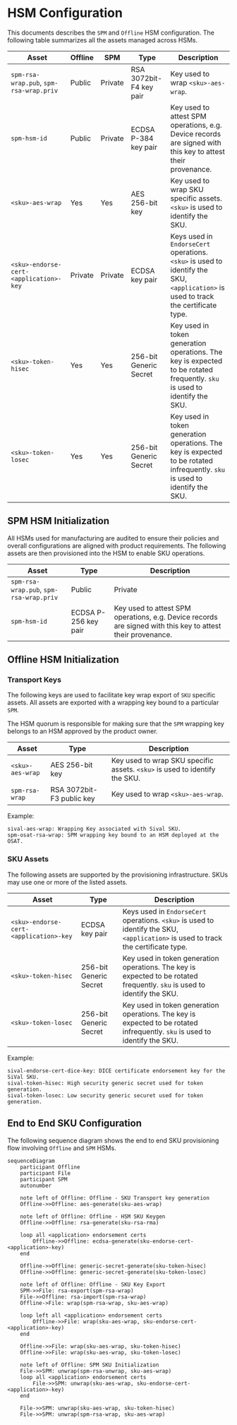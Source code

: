# HSM Configuration

This documents describes the `SPM` and `Offline` HSM configuration. The
following table summarizes all the assets managed across HSMs.

Asset | Offline | SPM | Type | Description
------|---------|-----|------|------------
`spm-rsa-wrap.pub`, `spm-rsa-wrap.priv` | Public | Private |  RSA 3072bit-F4 key pair | Key used to wrap `<sku>-aes-wrap`.
`spm-hsm-id` | Public | Private | ECDSA P-384 key pair | Key used to attest SPM operations, e.g. Device records are signed with this key to attest their provenance.
`<sku>-aes-wrap` | Yes | Yes | AES 256-bit key | Key used to wrap SKU specific assets. `<sku>` is used to identify the SKU.
`<sku>-endorse-cert-<application>-key` | Private | Private | ECDSA key pair | Keys used in `EndorseCert` operations. `<sku>` is used to identify the SKU, `<application>` is used to track the certificate type.
`<sku>-token-hisec` | Yes | Yes | 256-bit Generic Secret | Key used in token generation operations. The key is expected to be rotated frequently. `sku` is used to identify the SKU.
`<sku>-token-losec` | Yes | Yes | 256-bit Generic Secret | Key used in token generation operations. The key is expected to be rotated infrequently. `sku` is used to identify the SKU.

## SPM HSM Initialization

All HSMs used for manufacturing are audited to ensure their policies and
overall configurations are aligned with product requirements. The following
assets are then provisioned into the HSM to enable SKU operations.


Asset | Type | Description
------|------|------------
`spm-rsa-wrap.pub`, `spm-rsa-wrap.priv` | Public | Private |  RSA 3072bit-F4 key pair | Key used to wrap `<sku>-aes-wrap`.
`spm-hsm-id` | ECDSA P-256 key pair | Key used to attest SPM operations, e.g. Device records are signed with this key to attest their provenance.

## Offline HSM Initialization

### Transport Keys

The following keys are used to facilitate key wrap export of `SKU` specific
assets. All assets are exported with a wrapping key bound to a particular
`SPM`.

The HSM quorum is responsible for making sure that the `SPM` wrapping
key belongs to an HSM approved by the product owner.

Asset | Type | Description
------|------|------------
`<sku>-aes-wrap` | AES 256-bit key | Key used to wrap SKU specific assets. `<sku>` is used to identify the SKU.
`spm-rsa-wrap` | RSA 3072bit-F3 public key | Key used to wrap `<sku>-aes-wrap`.

Example:

```
sival-aes-wrap: Wrapping Key associated with Sival SKU.
spm-osat-rsa-wrap: SPM wrapping key bound to an HSM deployed at the OSAT.
```

### SKU Assets

The following assets are supported by the provisioning infrastructure. SKUs
may use one or more of the listed assets.

Asset | Type | Description
------|------|------------
`<sku>-endorse-cert-<application>-key` | ECDSA key pair | Keys used in `EndorseCert` operations. `<sku>` is used to identify the SKU, `<application>` is used to track the certificate type.
`<sku>-token-hisec` | 256-bit Generic Secret | Key used in token generation operations. The key is expected to be rotated frequently. `sku` is used to identify the SKU.
`<sku>-token-losec` | 256-bit Generic Secret | Key used in token generation operations. The key is expected to be rotated infrequently. `sku` is used to identify the SKU.

Example:

```
sival-endorse-cert-dice-key: DICE certificate endorsement key for the SiVal SKU.
sival-token-hisec: High security generic secret used for token generation.
sival-token-losec: Low security generic securet used for token generation.
```

##  End to End SKU Configuration

The following sequence diagram shows the end to end SKU provisioning flow
involving `Offline` and `SPM` HSMs.


```mermaid
sequenceDiagram
    participant Offline
    participant File
    participant SPM
    autonumber

    note left of Offline: Offline - SKU Transport key generation
    Offline->>Offline: aes-generate(sku-aes-wrap)

    note left of Offline: Offline - HSM SKU Keygen
    Offline->>Offline: rsa-generate(sku-rsa-rma)

    loop all <application> endorsement certs
        Offline->>Offline: ecdsa-generate(sku-endorse-cert-<application>-key)
    end

    Offline->>Offline: generic-secret-generate(sku-token-hisec)
    Offline->>Offline: generic-secret-generate(sku-token-losec)

    note left of Offline: Offline - SKU Key Export
    SPM->>File: rsa-export(spm-rsa-wrap)
    File->>Offline: rsa-import(spm-rsa-wrap)
    Offline->File: wrap(spm-rsa-wrap, sku-aes-wrap)

    loop left all <application> endorsement certs
        Offline->>File: wrap(sku-aes-wrap, sku-endorse-cert-<application>-key)
    end

    Offline->>File: wrap(sku-aes-wrap, sku-token-hisec)
    Offline->>File: wrap(sku-aes-wrap, sku-token-losec)

    note left of Offline: SPM SKU Initialization
    File->>SPM: unwrap(spm-rsa-unwrap, sku-aes-wrap)
    loop all <application> endorsement certs
        File->>SPM: unwrap(sku-aes-wrap, sku-endorse-cert-<application>-key)
    end

    File->>SPM: unwrap(sku-aes-wrap, sku-token-hisec)
    File->>SPM: unwrap(spm-rsa-wrap, sku-aes-wrap)
```